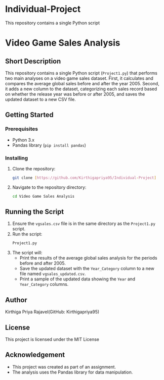 # Individual-Project
This repository contains a single Python script 
# Video Game Sales Analysis

## Short Description

This repository contains a single Python script (`Project1.py`) that performs two main analyses on a video game sales dataset. First, it calculates and compares the average global sales before and after the year 2005. Second, it adds a new column to the dataset, categorizing each sales record based on whether the release year was before or after 2005, and saves the updated dataset to a new CSV file.

## Getting Started

### Prerequisites

* Python 3.x
* Pandas library (`pip install pandas`)

### Installing

1.  Clone the repository:
    ```bash
    git clone [https://github.com/Kirthigapriya95/Individual-Project]
    ```
   
2.  Navigate to the repository directory:
    ```bash
    cd Video Game Sales Analysis
    ```

## Running the Script

1.  Ensure the `vgsales.csv` file is in the same directory as the `Project1.py` script.
2.  Run the script:
    ```bash
    Project1.py
    ```
3.  The script will:
    * Print the results of the average global sales analysis for the periods before and after 2005.
    * Save the updated dataset with the `Year_Category` column to a new file named `vgsales_updated.csv`.
    * Print a sample of the updated data showing the `Year` and `Year_Category` columns.

## Author

Kirthiga Priya Rajavel(GitHub: Kirthigapriya95)

## License

This project is licensed under the MIT License 

## Acknowledgement

* This project was created as part of an assignment.
* The analysis uses the Pandas library for data manipulation.
